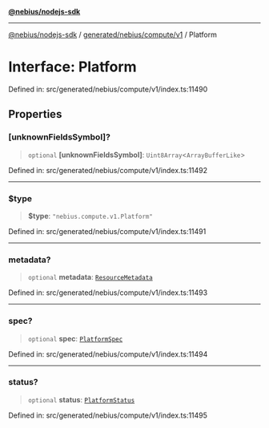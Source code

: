 [**@nebius/nodejs-sdk**](../../../../../README.md)

---

[@nebius/nodejs-sdk](../../../../../README.md) / [generated/nebius/compute/v1](../README.md) / Platform

# Interface: Platform

Defined in: src/generated/nebius/compute/v1/index.ts:11490

## Properties

### \[unknownFieldsSymbol\]?

> `optional` **\[unknownFieldsSymbol\]**: `Uint8Array`\<`ArrayBufferLike`\>

Defined in: src/generated/nebius/compute/v1/index.ts:11492

---

### $type

> **$type**: `"nebius.compute.v1.Platform"`

Defined in: src/generated/nebius/compute/v1/index.ts:11491

---

### metadata?

> `optional` **metadata**: [`ResourceMetadata`](../../../common/v1/interfaces/ResourceMetadata.md)

Defined in: src/generated/nebius/compute/v1/index.ts:11493

---

### spec?

> `optional` **spec**: [`PlatformSpec`](PlatformSpec.md)

Defined in: src/generated/nebius/compute/v1/index.ts:11494

---

### status?

> `optional` **status**: [`PlatformStatus`](PlatformStatus.md)

Defined in: src/generated/nebius/compute/v1/index.ts:11495
